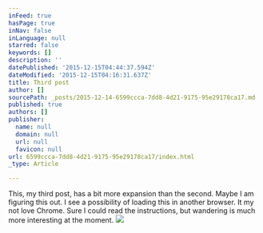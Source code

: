 ```yaml
---
inFeed: true
hasPage: true
inNav: false
inLanguage: null
starred: false
keywords: []
description: ''
datePublished: '2015-12-15T04:44:37.594Z'
dateModified: '2015-12-15T04:16:31.637Z'
title: Third post
author: []
sourcePath: _posts/2015-12-14-6599ccca-7dd8-4d21-9175-95e29178ca17.md
published: true
authors: []
publisher:
  name: null
  domain: null
  url: null
  favicon: null
url: 6599ccca-7dd8-4d21-9175-95e29178ca17/index.html
_type: Article

---
```

This, my third post, has a bit more expansion than the second. Maybe I am figuring this out. I see a possibility of loading this in another browser. It my not love Chrome.  Sure I could read the instructions, but wandering is much more interesting at the moment.
![](https://the-grid-user-content.s3-us-west-2.amazonaws.com/e6b488c2-1af0-4978-a5f9-8798009f46ce.jpg)